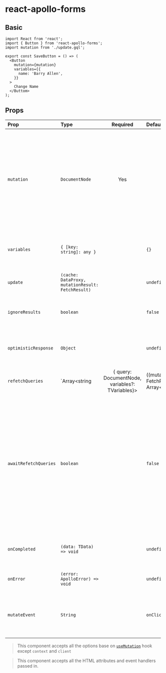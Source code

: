 # react-apollo-forms

## Basic
```
import React from 'react';
import { Button } from 'react-apollo-forms';
import mutation from './update.gql';

export const SaveButton = () => (
  <Button
    mutation={mutation}
    variables={{
      name: 'Barry Allen',
    }}
  >
    Change Name
  </Buttom>
);
```
## Props
| Prop | Type  | Required | Default | Description |
| :--- | :--- | :---: | :--- | :--- |
`mutation` | `DocumentNode` | Yes | | A GraphQL mutation document parsed into an AST by graphql-tag. Optional for the useMutation Hook since the mutation can be passed in as the first parameter to the Hook. Required for the Mutation component.
`variables` | `{ [key: string]: any }` | | `{}` | An object containing all of the variables your mutation needs to execute
`update` | `(cache: DataProxy, mutationResult: FetchResult)` | | `undefined` | A function used to update the cache after a mutation occurs
`ignoreResults` | `boolean` | | `false` | If true, the returned data property will not update with the mutation result.
`optimisticResponse` | `Object` | | `undefined` | Provide a mutation response before the result comes back from the server
`refetchQueries` | `Array<string|{ query: DocumentNode, variables?: TVariables}>|((mutationResult: FetchResult) => Array<string|{ query: DocumentNode, variables?: TVariables}>`) | | `undefined` | An array or function that allows you to specify which queries you want to refetch after a mutation has occurred. Array values can either be queries (with optional variables) or just the string names of queries to be refeteched.
`awaitRefetchQueries` | `boolean` | | `false` | Queries refetched as part of refetchQueries are handled asynchronously, and are not waited on before the mutation is completed (resolved). Setting this to true will make sure refetched queries are completed before the mutation is considered done. false by default.
`onCompleted` | `(data: TData) => void` | | `undefined` | A callback executed once your mutation successfully completes
`onError` | `(error: ApolloError) => void` | | `undefined` | A callback executed in the event of an error.
| `mutateEvent` | `String` | | `onClick` | It supports all the DOM even types, and specifies the condition of firing the mutation. |
> This component accepts all the options base on [`useMutation`](https://www.apollographql.com/docs/react/data/mutations/#options) hook except `context` and `client`

> This component accepts all the HTML attributes and event handlers passed in.